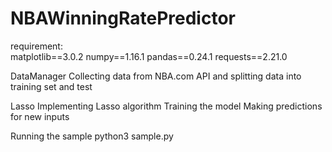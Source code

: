 # NBAWinningRatePredictor

requirement:  
    matplotlib==3.0.2
    numpy==1.16.1
    pandas==0.24.1
    requests==2.21.0
    
DataManager
    Collecting data from NBA.com API and splitting data into training set and test

Lasso
    Implementing Lasso algorithm
    Training the model
    Making predictions for new inputs
    
Running the sample
    python3 sample.py
